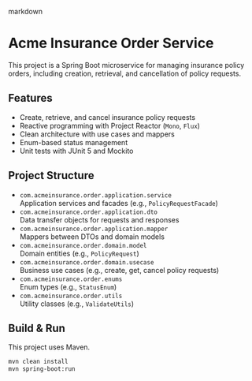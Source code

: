markdown
# Acme Insurance Order Service

This project is a Spring Boot microservice for managing insurance policy orders, including creation, retrieval, and cancellation of policy requests.

## Features

- Create, retrieve, and cancel insurance policy requests
- Reactive programming with Project Reactor (`Mono`, `Flux`)
- Clean architecture with use cases and mappers
- Enum-based status management
- Unit tests with JUnit 5 and Mockito

## Project Structure

- `com.acmeinsurance.order.application.service`  
  Application services and facades (e.g., `PolicyRequestFacade`)
- `com.acmeinsurance.order.application.dto`  
  Data transfer objects for requests and responses
- `com.acmeinsurance.order.application.mapper`  
  Mappers between DTOs and domain models
- `com.acmeinsurance.order.domain.model`  
  Domain entities (e.g., `PolicyRequest`)
- `com.acmeinsurance.order.domain.usecase`  
  Business use cases (e.g., create, get, cancel policy requests)
- `com.acmeinsurance.order.enums`  
  Enum types (e.g., `StatusEnum`)
- `com.acmeinsurance.order.utils`  
  Utility classes (e.g., `ValidateUtils`)

## Build & Run

This project uses Maven.

```bash
mvn clean install
mvn spring-boot:run